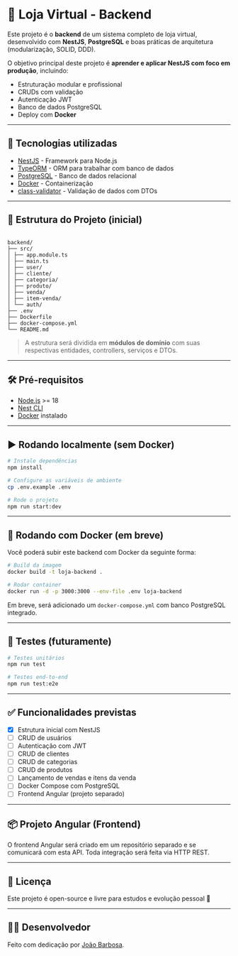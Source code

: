 # 🛒 Loja Virtual - Backend

Este projeto é o **backend** de um sistema completo de loja virtual, desenvolvido com **NestJS**, **PostgreSQL** e boas práticas de arquitetura (modularização, SOLID, DDD).

O objetivo principal deste projeto é **aprender e aplicar NestJS com foco em produção**, incluindo:

- Estruturação modular e profissional
- CRUDs com validação
- Autenticação JWT
- Banco de dados PostgreSQL
- Deploy com **Docker**

---

## 🚀 Tecnologias utilizadas

- [NestJS](https://nestjs.com/) - Framework para Node.js
- [TypeORM](https://typeorm.io/) - ORM para trabalhar com banco de dados
- [PostgreSQL](https://www.postgresql.org/) - Banco de dados relacional
- [Docker](https://www.docker.com/) - Containerização
- [class-validator](https://github.com/typestack/class-validator) - Validação de dados com DTOs

---

## 📁 Estrutura do Projeto (inicial)
```

backend/
├── src/
│ ├── app.module.ts
│ ├── main.ts
│ ├── user/
│ ├── cliente/
│ ├── categoria/
│ ├── produto/
│ ├── venda/
│ ├── item-venda/
│ └── auth/
├── .env
├── Dockerfile
├── docker-compose.yml
└── README.md

````

> A estrutura será dividida em **módulos de domínio** com suas respectivas entidades, controllers, serviços e DTOs.

---

## 🛠️ Pré-requisitos

- [Node.js](https://nodejs.org/) >= 18
- [Nest CLI](https://docs.nestjs.com/cli/overview)
- [Docker](https://www.docker.com/) instalado

---

## ▶️ Rodando localmente (sem Docker)

```bash
# Instale dependências
npm install

# Configure as variáveis de ambiente
cp .env.example .env

# Rode o projeto
npm run start:dev
````

---

## 🐳 Rodando com Docker (em breve)

Você poderá subir este backend com Docker da seguinte forma:

```bash
# Build da imagem
docker build -t loja-backend .

# Rodar container
docker run -d -p 3000:3000 --env-file .env loja-backend
```

Em breve, será adicionado um `docker-compose.yml` com banco PostgreSQL integrado.

---

## 🧪 Testes (futuramente)

```bash
# Testes unitários
npm run test

# Testes end-to-end
npm run test:e2e
```

---

## ✅ Funcionalidades previstas

- [x] Estrutura inicial com NestJS
- [ ] CRUD de usuários
- [ ] Autenticação com JWT
- [ ] CRUD de clientes
- [ ] CRUD de categorias
- [ ] CRUD de produtos
- [ ] Lançamento de vendas e itens da venda
- [ ] Docker Compose com PostgreSQL
- [ ] Frontend Angular (projeto separado)

---

## 📦 Projeto Angular (Frontend)

O frontend Angular será criado em um repositório separado e se comunicará com esta API. Toda integração será feita via HTTP REST.

---

## 📄 Licença

Este projeto é open-source e livre para estudos e evolução pessoal 🚀

---

## 👨‍💻 Desenvolvedor

Feito com dedicação por [João Barbosa](https://github.com/JoaoSBarbosa).
